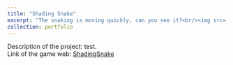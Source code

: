 ```yaml
---
title: "Shading Snake"
excerpt: "The snaking is moving quickly, can you see it?<br/><img src='/images/snake1.png'>"
collection: portfolio
---
```


Description of the project: test. <br>
Link of the game web: [ShadingSnake](https://snake.fangfranksun.com)
